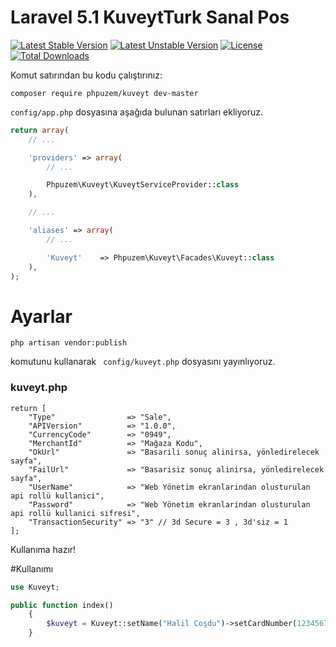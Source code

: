 # Laravel 5.1 KuveytTurk Sanal Pos

[![Latest Stable Version](https://poser.pugx.org/phpuzem/kuveyt/v/stable.svg)](https://packagist.org/packages/phpuzem/kuveyt)
[![Latest Unstable Version](https://poser.pugx.org/phpuzem/kuveyt/v/unstable.svg)](https://packagist.org/packages/phpuzem/kuveyt)
[![License](https://poser.pugx.org/phpuzem/kuveyt/license.svg)](LICENSE)
[![Total Downloads](https://poser.pugx.org/phpuzem/kuveyt/d/total.png)](https://packagist.org/packages/phpuzem/sms)


Komut satırından bu kodu çalıştırınız:
```
composer require phpuzem/kuveyt dev-master
```

```config/app.php``` dosyasına aşağıda bulunan satırları ekliyoruz.
```php
return array(
    // ...

    'providers' => array(
        // ...

        Phpuzem\Kuveyt\KuveytServiceProvider::class
    ),

    // ...

    'aliases' => array(
        // ...

        'Kuveyt'    => Phpuzem\Kuveyt\Facades\Kuveyt::class
    ),
);
```
# Ayarlar

```code
php artisan vendor:publish
```
komutunu kullanarak ``` config/kuveyt.php``` dosyasını yayınlıyoruz.

### kuveyt.php

```code
return [
    "Type"                => "Sale",
    "APIVersion"          => "1.0.0",
    "CurrencyCode"        => "0949",
    "MerchantId"          => "Mağaza Kodu",
    "OkUrl"               => "Basarili sonuç alinirsa, yönledirelecek sayfa",
    "FailUrl"             => "Basarisiz sonuç alinirsa, yönledirelecek sayfa",
    "UserName"            => "Web Yönetim ekranlarindan olusturulan api rollü kullanici",
    "Password"            => "Web Yönetim ekranlarindan olusturulan api rollü kullanici sifresi",
    "TransactionSecurity" => "3" // 3d Secure = 3 , 3d'siz = 1
];

```

Kullanıma hazır!

#Kullanımı
```php
use Kuveyt;

public function index()
	{
        $kuveyt = Kuveyt::setName("Halil Coşdu")->setCardNumber(1234567891234567)->setCardExpireDateMonth(12)->setCardExpireDateYear(17)->setCardCvv2(855)->setOrderId(1455)->setAmount(100)->setCustomerId(1923)->pay();
	}
```